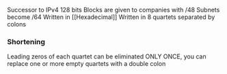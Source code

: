 Successor to IPv4
128 bits
Blocks are given to companies with /48
Subnets become /64
Written in [[Hexadecimal]]
Written in 8 quartets separated by colons

### Shortening
Leading zeros of each quartet can be eliminated 
ONLY ONCE, you can replace one or more empty quartets with a double colon
